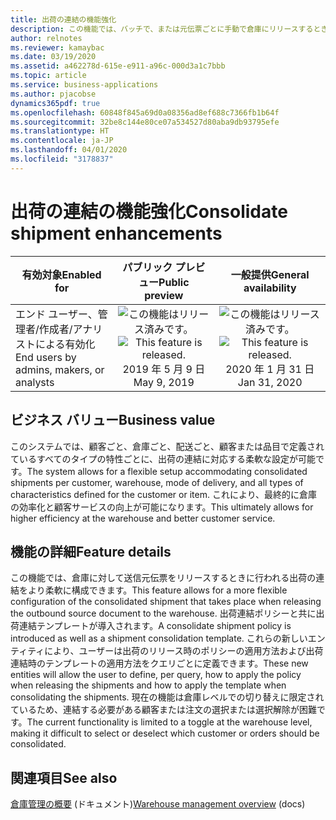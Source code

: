 ```yaml
---
title: 出荷の連結の機能強化
description: この機能では、バッチで、または元伝票ごとに手動で倉庫にリリースするときに、出荷の連結のクエリ ベースの設定が可能です。
author: relnotes
ms.reviewer: kamaybac
ms.date: 03/19/2020
ms.assetid: a462278d-615e-e911-a96c-000d3a1c7bbb
ms.topic: article
ms.service: business-applications
ms.author: pjacobse
dynamics365pdf: true
ms.openlocfilehash: 60848f845a69d0a08356ad8ef688c7366fb1b64f
ms.sourcegitcommit: 32be8c144e80ce07a534527d80aba9db93795efe
ms.translationtype: HT
ms.contentlocale: ja-JP
ms.lasthandoff: 04/01/2020
ms.locfileid: "3178837"
---
```

# <a name="consolidate-shipment-enhancements"></a><span data-ttu-id="60268-103">出荷の連結の機能強化</span><span class="sxs-lookup"><span data-stu-id="60268-103">Consolidate shipment enhancements</span></span>


| <span data-ttu-id="60268-104">有効対象</span><span class="sxs-lookup"><span data-stu-id="60268-104">Enabled for</span></span>    |  <span data-ttu-id="60268-105">パブリック プレビュー</span><span class="sxs-lookup"><span data-stu-id="60268-105">Public preview</span></span> | <span data-ttu-id="60268-106">一般提供</span><span class="sxs-lookup"><span data-stu-id="60268-106">General availability</span></span> | 
| ---------- | :----------: |:----------: |
|<span data-ttu-id="60268-107">エンド ユーザー、管理者/作成者/アナリストによる有効化</span><span class="sxs-lookup"><span data-stu-id="60268-107">End users by admins, makers, or analysts</span></span>|<span data-ttu-id="60268-108">![この機能はリリース済みです。](/dynamics365-release-plan/media/green-checkmark.png "この機能はリリース済みです。")</span><span class="sxs-lookup"><span data-stu-id="60268-108">![This feature is released.](/dynamics365-release-plan/media/green-checkmark.png "This feature is released.")</span></span> <span data-ttu-id="60268-109">2019 年 5 月 9 日</span><span class="sxs-lookup"><span data-stu-id="60268-109">May 9, 2019</span></span>| <span data-ttu-id="60268-110">![この機能はリリース済みです。](/dynamics365-release-plan/media/green-checkmark.png "この機能はリリース済みです。")</span><span class="sxs-lookup"><span data-stu-id="60268-110">![This feature is released.](/dynamics365-release-plan/media/green-checkmark.png "This feature is released.")</span></span> <span data-ttu-id="60268-111">2020 年 1 月 31 日</span><span class="sxs-lookup"><span data-stu-id="60268-111">Jan 31, 2020</span></span>|


## <a name="business-value"></a><span data-ttu-id="60268-112">ビジネス バリュー</span><span class="sxs-lookup"><span data-stu-id="60268-112">Business value</span></span>
<!-- bv start -->
<span data-ttu-id="60268-113">このシステムでは、顧客ごと、倉庫ごと、配送ごと、顧客または品目で定義されているすべてのタイプの特性ごとに、出荷の連結に対応する柔軟な設定が可能です。</span><span class="sxs-lookup"><span data-stu-id="60268-113">The system allows for a flexible setup accommodating consolidated shipments per customer, warehouse, mode of delivery, and all types of characteristics defined for the customer or item.</span></span> <span data-ttu-id="60268-114">これにより、最終的に倉庫の効率化と顧客サービスの向上が可能になります。</span><span class="sxs-lookup"><span data-stu-id="60268-114">This ultimately allows for higher efficiency at the warehouse and better customer service.</span></span>
<!-- bv end -->



## <a name="feature-details"></a><span data-ttu-id="60268-115">機能の詳細</span><span class="sxs-lookup"><span data-stu-id="60268-115">Feature details</span></span>
<!--feature detail start -->
<span data-ttu-id="60268-116">この機能では、倉庫に対して送信元伝票をリリースするときに行われる出荷の連結をより柔軟に構成できます。</span><span class="sxs-lookup"><span data-stu-id="60268-116">This feature allows for a more flexible configuration of the consolidated shipment that takes place when releasing the outbound source document to the warehouse.</span></span> <span data-ttu-id="60268-117">出荷連結ポリシーと共に出荷連結テンプレートが導入されます。</span><span class="sxs-lookup"><span data-stu-id="60268-117">A consolidate shipment policy is introduced as well as a shipment consolidation template.</span></span> <span data-ttu-id="60268-118">これらの新しいエンティティにより、ユーザーは出荷のリリース時のポリシーの適用方法および出荷連結時のテンプレートの適用方法をクエリごとに定義できます。</span><span class="sxs-lookup"><span data-stu-id="60268-118">These new entities will allow the user to define, per query, how to apply the policy when releasing the shipments and how to apply the template when consolidating the shipments.</span></span> <span data-ttu-id="60268-119">現在の機能は倉庫レベルでの切り替えに限定されているため、連結する必要がある顧客または注文の選択または選択解除が困難です。</span><span class="sxs-lookup"><span data-stu-id="60268-119">The current functionality is limited to a toggle at the warehouse level, making it difficult to select or deselect which customer or orders should be consolidated.</span></span>
<!--feature detail end -->










## <a name="see-also"></a><span data-ttu-id="60268-120">関連項目</span><span class="sxs-lookup"><span data-stu-id="60268-120">See also</span></span>

<span data-ttu-id="60268-121">[倉庫管理の概要](https://docs.microsoft.com/dynamics365/unified-operations/supply-chain/warehousing/warehouse-management-overview) (ドキュメント)</span><span class="sxs-lookup"><span data-stu-id="60268-121">[Warehouse management overview](https://docs.microsoft.com/dynamics365/unified-operations/supply-chain/warehousing/warehouse-management-overview) (docs)</span></span>
